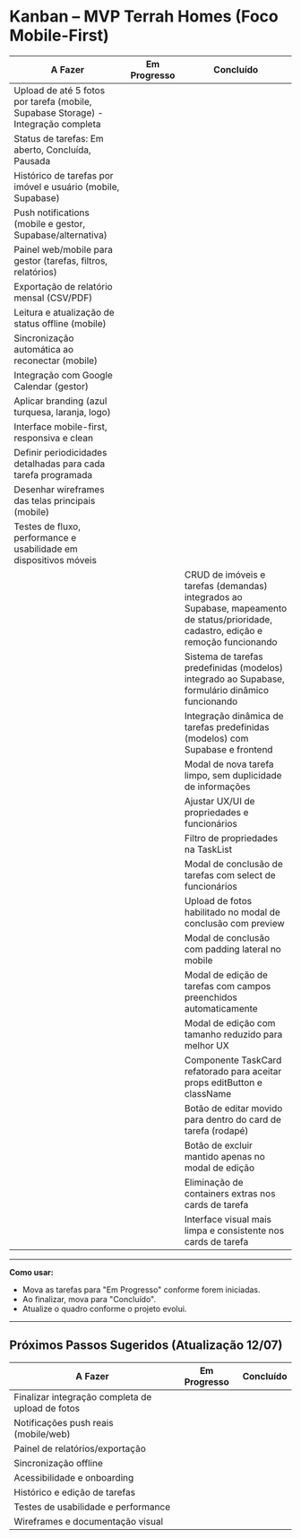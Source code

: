 # Kanban – MVP Terrah Homes (Foco Mobile-First)

| **A Fazer**                                                                 | **Em Progresso** | **Concluído** |
|-----------------------------------------------------------------------------|------------------|---------------|
| Upload de até 5 fotos por tarefa (mobile, Supabase Storage) - Integração completa |                  |               |
| Status de tarefas: Em aberto, Concluída, Pausada                            |                  |               |
| Histórico de tarefas por imóvel e usuário (mobile, Supabase)                |                  |               |
| Push notifications (mobile e gestor, Supabase/alternativa)                  |                  |               |
| Painel web/mobile para gestor (tarefas, filtros, relatórios)                |                  |               |
| Exportação de relatório mensal (CSV/PDF)                                    |                  |               |
| Leitura e atualização de status offline (mobile)                            |                  |               |
| Sincronização automática ao reconectar (mobile)                             |                  |               |
| Integração com Google Calendar (gestor)                                     |                  |               |
| Aplicar branding (azul turquesa, laranja, logo)                             |                  |               |
| Interface mobile-first, responsiva e clean                                  |                  |               |
| Definir periodicidades detalhadas para cada tarefa programada               |                  |               |
| Desenhar wireframes das telas principais (mobile)                           |                  |               |
| Testes de fluxo, performance e usabilidade em dispositivos móveis           |                  |               |
|                                                                             |                  | CRUD de imóveis e tarefas (demandas) integrados ao Supabase, mapeamento de status/prioridade, cadastro, edição e remoção funcionando |
|                                                                             |                  | Sistema de tarefas predefinidas (modelos) integrado ao Supabase, formulário dinâmico funcionando |
|                                                                             |                  | Integração dinâmica de tarefas predefinidas (modelos) com Supabase e frontend |
|                                                                             |                  | Modal de nova tarefa limpo, sem duplicidade de informações |
|                                                                             |                  | Ajustar UX/UI de propriedades e funcionários |
|                                                                             |                  | Filtro de propriedades na TaskList |
|                                                                             |                  | Modal de conclusão de tarefas com select de funcionários |
|                                                                             |                  | Upload de fotos habilitado no modal de conclusão com preview |
|                                                                             |                  | Modal de conclusão com padding lateral no mobile |
|                                                                             |                  | Modal de edição de tarefas com campos preenchidos automaticamente |
|                                                                             |                  | Modal de edição com tamanho reduzido para melhor UX |
|                                                                             |                  | Componente TaskCard refatorado para aceitar props editButton e className |
|                                                                             |                  | Botão de editar movido para dentro do card de tarefa (rodapé) |
|                                                                             |                  | Botão de excluir mantido apenas no modal de edição |
|                                                                             |                  | Eliminação de containers extras nos cards de tarefa |
|                                                                             |                  | Interface visual mais limpa e consistente nos cards de tarefa |

---

**Como usar:**
- Mova as tarefas para "Em Progresso" conforme forem iniciadas.
- Ao finalizar, mova para "Concluído".
- Atualize o quadro conforme o projeto evolui. 

---

## Próximos Passos Sugeridos (Atualização 12/07)
| **A Fazer**                                                                 | **Em Progresso** | **Concluído** |
|-----------------------------------------------------------------------------|------------------|---------------|
| Finalizar integração completa de upload de fotos                            |                  |               |
| Notificações push reais (mobile/web)                                        |                  |               |
| Painel de relatórios/exportação                                             |                  |               |
| Sincronização offline                                                       |                  |               |
| Acessibilidade e onboarding                                                 |                  |               |
| Histórico e edição de tarefas                                               |                  |               |
| Testes de usabilidade e performance                                         |                  |               |
| Wireframes e documentação visual                                            |                  |               | 